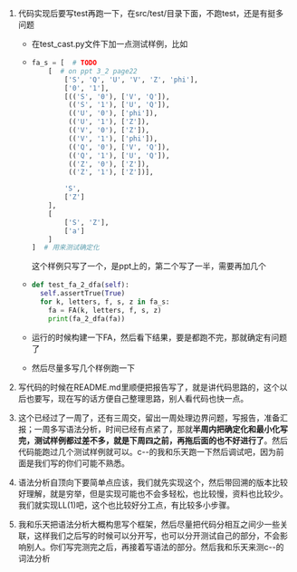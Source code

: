 1. 代码实现后要写test再跑一下，在src/test/目录下面，不跑test，还是有挺多问题

   - 在test_cast.py文件下加一点测试样例，比如

   - ```python
     fa_s = [  # TODO
         [  # on ppt 3_2 page22
             ['S', 'Q', 'U', 'V', 'Z', 'phi'],
             ['0', '1'],
             [(('S', '0'), ['V', 'Q']),
              (('S', '1'), ['U', 'Q']),
              (('U', '0'), ['phi']),
              (('U', '1'), ['Z']),
              (('V', '0'), ['Z']),
              (('V', '1'), ['phi']),
              (('Q', '0'), ['V', 'Q']),
              (('Q', '1'), ['U', 'Q']),
              (('Z', '0'), ['Z']),
              (('Z', '1'), ['Z'])],
     
             'S',
             ['Z']
         ],
         [
             ['S', 'Z'],
             ['a']
         ]
     ]  # 用来测试确定化
     ```

     这个样例只写了一个，是ppt上的，第二个写了一半，需要再加几个

   - ```python
     def test_fa_2_dfa(self):
       self.assertTrue(True)
       for k, letters, f, s, z in fa_s:
         fa = FA(k, letters, f, s, z)
         print(fa_2_dfa(fa))
     ```

   - 运行的时候构建一下FA，然后看下结果，要是都跑不完，那就确定有问题了

   - 然后尽量多写几个样例跑一下

2. 写代码的时候在README.md里顺便把报告写了，就是讲代码思路的，这个以后也要写，现在写的话方便自己整理思路，别人看代码也快一点。

3. 这个已经过了一周了，还有三周交，留出一周处理边界问题，写报告，准备汇报；一周多写语法分析，时间已经有点紧了，那就**半周内把确定化和最小化写完，测试样例都过差不多，就是下周四之前，再拖后面的也不好进行了**。然后代码能跑过几个测试样例就可以。c--的我和乐天跑一下然后调试吧，因为前面是我们写的你们可能不熟悉。

4. 语法分析自顶向下要简单点应该，我们就先实现这个，然后带回溯的版本比较好理解，就是穷举，但是实现可能也不会多轻松，也比较慢，资料也比较少。我们就实现LL(1)吧，这个也比较好分工点，有比较多小步骤。

5. 我和乐天把语法分析大概构思写个框架，然后尽量把代码分相互之间少一些关联，这样我们之后写的时候可以分开写，也可以分开测试自己的部分，不会影响别人。你们写完测完之后，再接着写语法的部分。然后我和乐天来测c--的词法分析

